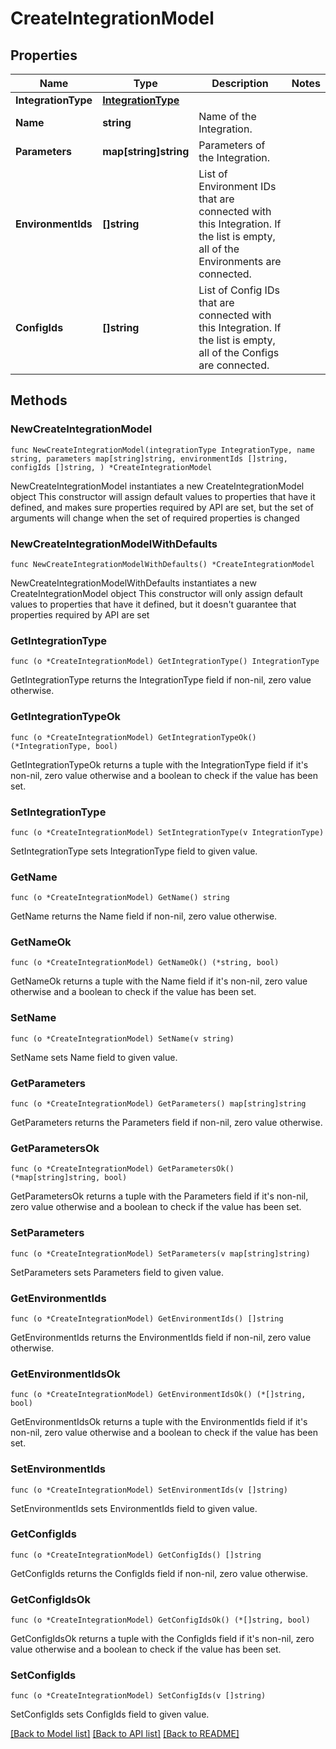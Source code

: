 # CreateIntegrationModel

## Properties

Name | Type | Description | Notes
------------ | ------------- | ------------- | -------------
**IntegrationType** | [**IntegrationType**](IntegrationType.md) |  | 
**Name** | **string** | Name of the Integration. | 
**Parameters** | **map[string]string** | Parameters of the Integration. | 
**EnvironmentIds** | **[]string** | List of Environment IDs that are connected with this Integration. If the list is empty, all of the Environments are connected. | 
**ConfigIds** | **[]string** | List of Config IDs that are connected with this Integration. If the list is empty, all of the Configs are connected. | 

## Methods

### NewCreateIntegrationModel

`func NewCreateIntegrationModel(integrationType IntegrationType, name string, parameters map[string]string, environmentIds []string, configIds []string, ) *CreateIntegrationModel`

NewCreateIntegrationModel instantiates a new CreateIntegrationModel object
This constructor will assign default values to properties that have it defined,
and makes sure properties required by API are set, but the set of arguments
will change when the set of required properties is changed

### NewCreateIntegrationModelWithDefaults

`func NewCreateIntegrationModelWithDefaults() *CreateIntegrationModel`

NewCreateIntegrationModelWithDefaults instantiates a new CreateIntegrationModel object
This constructor will only assign default values to properties that have it defined,
but it doesn't guarantee that properties required by API are set

### GetIntegrationType

`func (o *CreateIntegrationModel) GetIntegrationType() IntegrationType`

GetIntegrationType returns the IntegrationType field if non-nil, zero value otherwise.

### GetIntegrationTypeOk

`func (o *CreateIntegrationModel) GetIntegrationTypeOk() (*IntegrationType, bool)`

GetIntegrationTypeOk returns a tuple with the IntegrationType field if it's non-nil, zero value otherwise
and a boolean to check if the value has been set.

### SetIntegrationType

`func (o *CreateIntegrationModel) SetIntegrationType(v IntegrationType)`

SetIntegrationType sets IntegrationType field to given value.


### GetName

`func (o *CreateIntegrationModel) GetName() string`

GetName returns the Name field if non-nil, zero value otherwise.

### GetNameOk

`func (o *CreateIntegrationModel) GetNameOk() (*string, bool)`

GetNameOk returns a tuple with the Name field if it's non-nil, zero value otherwise
and a boolean to check if the value has been set.

### SetName

`func (o *CreateIntegrationModel) SetName(v string)`

SetName sets Name field to given value.


### GetParameters

`func (o *CreateIntegrationModel) GetParameters() map[string]string`

GetParameters returns the Parameters field if non-nil, zero value otherwise.

### GetParametersOk

`func (o *CreateIntegrationModel) GetParametersOk() (*map[string]string, bool)`

GetParametersOk returns a tuple with the Parameters field if it's non-nil, zero value otherwise
and a boolean to check if the value has been set.

### SetParameters

`func (o *CreateIntegrationModel) SetParameters(v map[string]string)`

SetParameters sets Parameters field to given value.


### GetEnvironmentIds

`func (o *CreateIntegrationModel) GetEnvironmentIds() []string`

GetEnvironmentIds returns the EnvironmentIds field if non-nil, zero value otherwise.

### GetEnvironmentIdsOk

`func (o *CreateIntegrationModel) GetEnvironmentIdsOk() (*[]string, bool)`

GetEnvironmentIdsOk returns a tuple with the EnvironmentIds field if it's non-nil, zero value otherwise
and a boolean to check if the value has been set.

### SetEnvironmentIds

`func (o *CreateIntegrationModel) SetEnvironmentIds(v []string)`

SetEnvironmentIds sets EnvironmentIds field to given value.


### GetConfigIds

`func (o *CreateIntegrationModel) GetConfigIds() []string`

GetConfigIds returns the ConfigIds field if non-nil, zero value otherwise.

### GetConfigIdsOk

`func (o *CreateIntegrationModel) GetConfigIdsOk() (*[]string, bool)`

GetConfigIdsOk returns a tuple with the ConfigIds field if it's non-nil, zero value otherwise
and a boolean to check if the value has been set.

### SetConfigIds

`func (o *CreateIntegrationModel) SetConfigIds(v []string)`

SetConfigIds sets ConfigIds field to given value.



[[Back to Model list]](../README.md#documentation-for-models) [[Back to API list]](../README.md#documentation-for-api-endpoints) [[Back to README]](../README.md)


